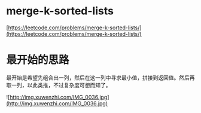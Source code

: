 # merge-k-sorted-lists

[https://leetcode.com/problems/merge-k-sorted-lists/](https://leetcode.com/problems/merge-k-sorted-lists/)

# 最开始的思路

最开始是希望先组合出一列，然后在这一列中寻求最小值，拼接到返回值。然后再取一列，以此类推，不过复杂度可想而知了。

![http://img.xuwenzhi.com/IMG_0036.jpg](http://img.xuwenzhi.com/IMG_0036.jpg)

